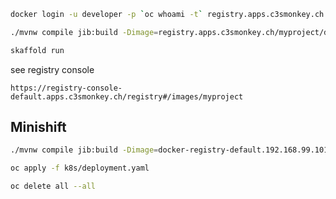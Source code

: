 
```bash
docker login -u developer -p `oc whoami -t` registry.apps.c3smonkey.ch
```

```bash
./mvnw compile jib:build -Dimage=registry.apps.c3smonkey.ch/myproject/demo
```

```bash
skaffold run
```

see registry console
```
https://registry-console-default.apps.c3smonkey.ch/registry#/images/myproject
```






## Minishift
```bash
./mvnw compile jib:build -Dimage=docker-registry-default.192.168.99.101.nip.io/myproject/demo
```

```bash
oc apply -f k8s/deployment.yaml
```



```bash
oc delete all --all
```